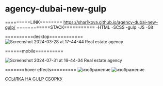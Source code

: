 ﻿# agency-dubai-new-gulp
=========LINK========
https://shar1kova.github.io/agency-dubai-new-gulp/
============STACK===========
-HTML
-SCSS
-gulp
-JS
-Git

==========desktop============
![Screenshot 2024-03-28 at 17-44-44 Real estate agency](https://github.com/shar1kova/agency-dubai-new-gulp/assets/132005538/26d9e82d-088c-4804-b507-491f64a43f16)

======mobile==========

![Screenshot 2024-07-31 at 16-44-34 Real estate agency](https://github.com/user-attachments/assets/000410cc-57e9-4ffa-9de6-7b527205ae3e)

=======hover effects=========
![изображение](https://github.com/shar1kova/agency-dubai-new-gulp/assets/132005538/2c16d1a8-7182-4599-9702-ee228d2cc4cd)
![изображение](https://github.com/shar1kova/agency-dubai-new-gulp/assets/132005538/564af753-c529-4e8c-8b9f-7701636fb2f8)

[ССЫЛКА НА GULP СБОРКУ](https://github.com/budfy/Easy-webdev-startpack)